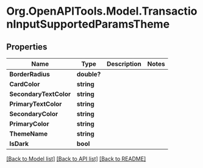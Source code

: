 # Org.OpenAPITools.Model.TransactionInputSupportedParamsTheme

## Properties

Name | Type | Description | Notes
------------ | ------------- | ------------- | -------------
**BorderRadius** | **double?** |  | 
**CardColor** | **string** |  | 
**SecondaryTextColor** | **string** |  | 
**PrimaryTextColor** | **string** |  | 
**SecondaryColor** | **string** |  | 
**PrimaryColor** | **string** |  | 
**ThemeName** | **string** |  | 
**IsDark** | **bool** |  | 

[[Back to Model list]](../README.md#documentation-for-models) [[Back to API list]](../README.md#documentation-for-api-endpoints) [[Back to README]](../README.md)

